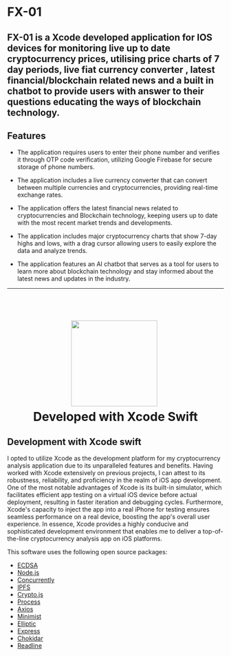 # FX-01
FX-01 is a Xcode developed application for IOS devices for monitoring live up to date cryptocurrency prices, utilising price charts of 7 day periods, live fiat currency converter , latest financial/blockchain related news and a built in chatbot to provide users with answer to their questions educating the ways of blockchain technology.
 -------------------------   
## Features

- The application requires users to enter their phone number and verifies it through OTP code verification, utilizing Google Firebase for secure storage of phone numbers.

- The application includes a live currency converter that can convert between multiple currencies and cryptocurrencies, providing real-time exchange rates.

- The application offers the latest financial news related to cryptocurrencies and Blockchain technology, keeping users up to date with the most recent market trends and developments.

- The application includes major cryptocurrency charts that show 7-day highs and lows, with a drag cursor allowing users to easily explore the data and analyze trends.

- The application features an AI chatbot that serves as a tool for users to learn more about blockchain technology and stay informed about the latest news and updates in the industry.

-------------

<h1 align="center">
  <br>
  <a href="http://www.amitmerchant.com/electron-markdownify"><img src="https://developer.apple.com/assets/elements/icons/xcode-12/xcode-12-96x96_2x.png" width="200"></a>
  <div style="display: inline-block;">

  </div>
  <br>
  Developed with Xcode Swift
  <br>
</h1>


## Development with Xcode swift 

I opted to utilize Xcode as the development platform for my cryptocurrency analysis application due to its unparalleled features and benefits. Having worked with Xcode extensively on previous projects, I can attest to its robustness, reliability, and proficiency in the realm of iOS app development. One of the most notable advantages of Xcode is its built-in simulator, which facilitates efficient app testing on a virtual iOS device before actual deployment, resulting in faster iteration and debugging cycles. Furthermore, Xcode's capacity to inject the app into a real iPhone for testing ensures seamless performance on a real device, boosting the app's overall user experience. In essence, Xcode provides a highly conducive and sophisticated development environment that enables me to deliver a top-of-the-line cryptocurrency analysis app on iOS platforms.


This software uses the following open source packages:

- [ECDSA](https://www.npmjs.com/package/ecdsa)
- [Node.js](https://nodejs.org/en)
- [Concurrently](https://www.npmjs.com/package/concurrently)
- [IPFS](https://web3.storage/)
- [Crypto.js](https://www.npmjs.com/package/crypto-js)
- [Process](https://www.npmjs.com/package/process)
- [Axios](https://www.npmjs.com/package/axios)
- [Minimist](https://www.npmjs.com/package/minimist)
- [Elliptic](https://www.npmjs.com/package/elliptic)
- [Express](https://www.npmjs.com/package/express)
- [Chokidar](https://www.npmjs.com/package/chokidar)
- [Readline](https://www.npmjs.com/package/readline)
  


